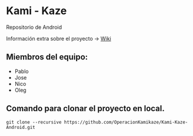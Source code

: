 # Kami - Kaze

Repositorio de Android

Información extra sobre el proyecto -> [Wiki](https://github.com/OperacionKamikaze/Kami-Kaze-Android/wiki)

## Miembros del equipo:

- Pablo
- Jose
- Nico
- Oleg

## Comando para clonar el proyecto en local.

``git clone --recursive https://github.com/OperacionKamikaze/Kami-Kaze-Android.git``
